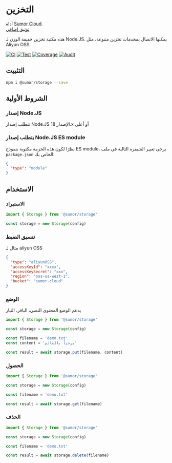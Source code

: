 # التخزين

أداة [Sumor Cloud](https://sumor.cloud).  
[توثيق إضافي](https://sumor.cloud/storage)

هذه مكتبة تخزين خفيفة الوزن لـ Node.JS.
يمكنها الاتصال بمخدمات تخزين متنوعة، مثل Aliyun OSS.

[![CI](https://github.com/sumor-cloud/storage/actions/workflows/ci.yml/badge.svg)](https://github.com/sumor-cloud/storage/actions/workflows/ci.yml)
[![Test](https://github.com/sumor-cloud/storage/actions/workflows/ut.yml/badge.svg)](https://github.com/sumor-cloud/storage/actions/workflows/ut.yml)
[![Coverage](https://github.com/sumor-cloud/storage/actions/workflows/coverage.yml/badge.svg)](https://github.com/sumor-cloud/storage/actions/workflows/coverage.yml)
[![Audit](https://github.com/sumor-cloud/storage/actions/workflows/audit.yml/badge.svg)](https://github.com/sumor-cloud/storage/actions/workflows/audit.yml)

## التثبيت

```bash
npm i @sumor/storage --save
```

## الشروط الأولية

### إصدار Node.JS

تتطلب إصدار Node.JS الإصدار 18.x أو أعلى

### يتطلب إصدار Node.JS ES module

نظرًا لكون هذه الحزمة مكتوبة بنموذج ES module،
يرجى تغيير الشيفرة التالية في ملف `package.json` الخاص بك:

```json
{
  "type": "module"
}
```

## الاستخدام

### الاستيراد

```js
import { Storage } from '@sumor/storage'

const storage = new Storage(config)
```

### تنسيق الضبط

مثال لـ aliyun OSS

```json
{
  "type": "aliyunOSS",
  "accessKeyId": "xxxx",
  "accessKeySecret": "xxx",
  "region": "oss-us-west-1",
  "bucket": "sumor-cloud"
}
```

### الوضع

يدعم الوضع المحتوى النصي، البافر، التيار

```js
import { Storage } from '@sumor/storage'

const storage = new Storage(config)

const filename = 'demo.txt'
const content = 'مرحباً بالعالم'

const result = await storage.put(filename, content)
```

### الحصول

```js
import { Storage } from '@sumor/storage'

const storage = new Storage(config)

const filename = 'demo.txt'

const result = await storage.get(filename)
```

### الحذف

```js
import { Storage } from '@sumor/storage'

const storage = new Storage(config)

const filename = 'demo.txt'

const result = await storage.delete(filename)
```
